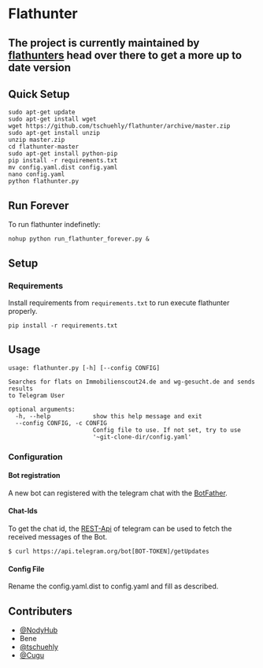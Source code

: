 # Flathunter

## The project is currently maintained by [flathunters](https://github.com/flathunters/flathunter) head over there to get a more up to date version

## Quick Setup
```
sudo apt-get update
sudo apt-get install wget
wget https://github.com/tschuehly/flathunter/archive/master.zip
sudo apt-get install unzip
unzip master.zip
cd flathunter-master
sudo apt-get install python-pip
pip install -r requirements.txt
mv config.yaml.dist config.yaml
nano config.yaml
python flathunter.py
```
## Run Forever

To run flathunter indefinetly:

```
nohup python run_flathunter_forever.py &
```

## Setup


### Requirements
Install requirements from ```requirements.txt``` to run execute flathunter properly.
```
pip install -r requirements.txt
```

## Usage
```
usage: flathunter.py [-h] [--config CONFIG]

Searches for flats on Immobilienscout24.de and wg-gesucht.de and sends results
to Telegram User

optional arguments:
  -h, --help            show this help message and exit
  --config CONFIG, -c CONFIG
                        Config file to use. If not set, try to use
                        '~git-clone-dir/config.yaml'

```

### Configuration

#### Bot registration
A new bot can registered with the telegram chat with the [BotFather](https://telegram.me/BotFather).

#### Chat-Ids
To get the chat id, the [REST-Api](https://core.telegram.org/bots/api) of telegram can be used to fetch the received messages of the Bot.
```
$ curl https://api.telegram.org/bot[BOT-TOKEN]/getUpdates
```

#### Config File

Rename the config.yaml.dist to config.yaml and fill as described.


## Contributers
- [@NodyHub](https://github.com/NodyHub)
- Bene
- [@tschuehly](https://github.com/tschuehly)
- [@Cugu](https://github.com/Cugu)


